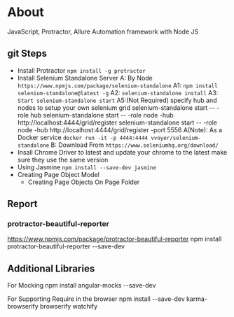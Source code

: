 # About

JavaScript, Protractor, Allure Automation framework with Node JS

## git Steps 

* Install Protractor  `npm install -g protractor`
* Install Selenium Standalone Server
  A: By Node  `https://www.npmjs.com/package/selenium-standalone`
  A1: `npm install selenium-standalone@latest -g`
  A2: `selenium-standalone install`
  A3: `Start selenium-standalone start`
  A5:(Not Required) specify hub and nodes to setup your own selenium grid 
  selenium-standalone start -- -role hub
  selenium-standalone start -- -role node -hub http://localhost:4444/grid/register
  selenium-standalone start -- -role node -hub http://localhost:4444/grid/register -port 5556
  A(Note): As a Docker service `docker run -it -p 4444:4444 vvoyer/selenium-standalone`
  B: Download From `https://www.seleniumhq.org/download/`
* Insall Chrome Driver to latest and update your chrome to the latest make sure they use the same version
* Using Jasmine `npm install --save-dev jasmine`
* Creating Page Object Model
    * Creating Page Objects On Page Folder

## Report

### protractor-beautiful-reporter 
https://www.npmjs.com/package/protractor-beautiful-reporter 
npm install protractor-beautiful-reporter --save-dev

## Additional Libraries

For Mocking
npm install angular-mocks --save-dev

For Supporting Require in the browser
npm install --save-dev karma-browserify browserify watchify
